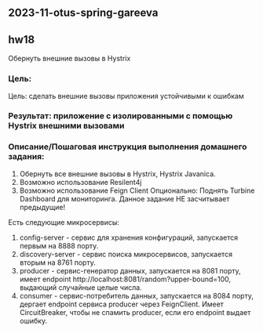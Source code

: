 ## 2023-11-otus-spring-gareeva

## hw18

Обернуть внешние вызовы в Hystrix

### Цель:
Цель: сделать внешние вызовы приложения устойчивыми к ошибкам
### Результат: приложение с изолированными с помощью Hystrix внешними вызовами


### Описание/Пошаговая инструкция выполнения домашнего задания:
1. Обернуть все внешние вызовы в Hystrix, Hystrix Javanica.
2. Возможно использование Resilent4j
3. Возможно использование Feign Client
Опционально: Поднять Turbine Dashboard для мониторинга.
Данное задание НЕ засчитывает предыдущие!
   
Есть следующие микросервисы:
1. config-server - сервис для хранения конфигураций, запускается первым на 8888 порту.
2. discovery-server - сервис поиска микросервисов, запускается вторым на 8761 порту.
3. producer - сервис-генератор данных, запускается на 8081 порту, имеет endpoint
   http://localhost:8081/random?upper-bound=100, выдающий случайные целые числа.
4. consumer - сервис-потребитель данных, запускается на 8084 порту,
   дергает endpoint сервиса producer через FeignClient. 
   Имеет CircuitBreaker, чтобы не спамить producer, если его endpoint выдает ошибку. 
